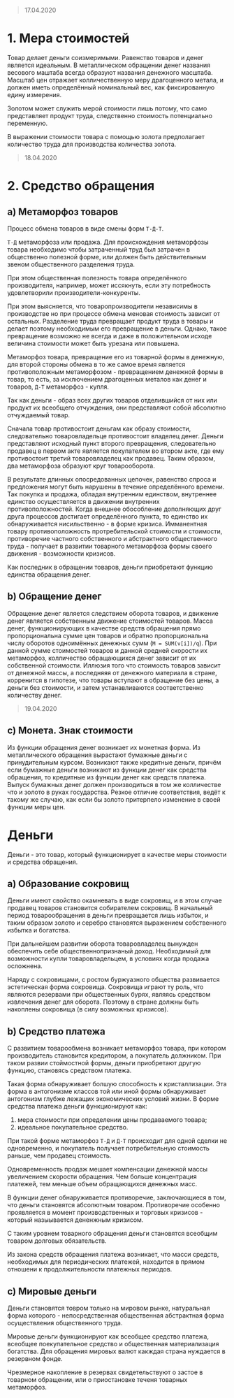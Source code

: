 > 17.04.2020
# 1. Мера стоимостей
Товар делает деньги соизмеримыми. Равенство товаров и денег является идеальным. В металлическом обращении денег названия весового маштаба всегда образуют названия денежного масштаба. Масштаб цен отражает колличественную меру драгоценного метала, и должен иметь определённый номинальный вес, как фиксированную едину измерения.

Золотом может служить мерой стоимости лишь потому, что само представляет продукт труда, следственно стоимость потенциально переменную.

В выражении стоимости товара с помощью золота предполагает количество труда для производства количества золота.

> 18.04.2020
# 2. Средство обращения
## a) Метаморфоз товаров
Процесс обмена товаров в виде смены форм `Т-Д-Т`.

`Т-Д` метаморфоза или продажа. Для происхождения метаморфозы товара необходимо чтобы затраченный труд был затрачен в общественно полезной форме, или должен быть действительным звеном общественного разделения труда.

При этом общественная полезность товара определённого производителя, например, может иссякнуть, если эту потребность удовлетворили производители-конкуренты.

При этом выясняется, что товаропроизводители независимы в производстве но при процессе обмена меновая стоимость зависит от остальных. Разделение труда превращает продукт труда в товары и делает поэтому необходимым его превращение в деньги. Однако, такое превращение возможно не всегда и даже в положительном исходе величина стоимости может быть урезана или повышена.

Метаморфоз товара, превращение его из товарной формы в денежную, для второй стороны обмена в то же самое время является противоположным метаморфозом - превращением денежной формы в товар, то есть, за исключением драгоценных металов как денег и товаров, `Д-Т` метаморфоз - купля.

Так как деньги - образ всех других товаров отделившийся от них или продукт их всеобщего отчуждения, они представляют собой абсолютно отчуждаемый товар.

Сначала товар противостоит деньгам как образу стоимости, следовательно товаровладельце противостоит владелец денег. Деньги представляют исходный пункт второго превращения, следовательно продавец в первом акте является покупателем во втором акте, где ему противостоит третий товаровладелец как продавец. Таким образом, два метаморфоза образуют круг товарооборота.

В результате длинных опосредованных цепочек, равенство спроса и предложения могут быть нарушены в течение определённого времени. Так покупка и продажа, обладая внутренним единством, внутреннее единство осуществляется в движении внутренних противоположностей. Когда внешнее обособление дополняющих друг друга процессов достигает определённого пункта, то единство их обнаруживается нисильственно - в форме кризиса. Имманентная товару противоположность протребительской стоимости и стоимости, противоречие частного собственного и абстрактного общественного труда - получает в развитии товарного метаморфоза формы своего движения - возможности кризисов.

Как последник в обращении товаров, деньги приобретают функцию единства обращения денег.

## b) Обращение денег
Обращение денег является следствием оборота товаров, и движение денег является собственным движение стоимостей товаров. Масса денег, функционирующих в качестве средств обращения прямо пропорциональна сумме цен товаров и обратно пропорциональна числу оборотов одноимённых денежных сумм (`M = SUM(v[i])/q`). При данной сумме стоимостей товаров и данной средней скорости их метаморфоз, колличество обращающихся денег зависит от их собственной стоимости. Иллюзия того что стоимость товаров зависит от денежной массы, а последняяя от денежного материала в стране, корренится в гипотезе, что товары вступают в обращение без цены, а деньги без стоимости, и затем устанавливаются соответственно количеству денег.

> 19.04.2020
## c) Монета. Знак стоимости
Из функции обращения денег возникает их монетная форма.
Из металлического обращения вырастают бумажные деньги с принудительным курсом. Возникают также кредитные деньги, причём если бумажные деньги возникают из функции денег как средства обращения, то кредитные из функции денег как средств платежа. Выпуск бумажных денег должен производиться в том же колличестве что и золото в руках государства. Резкое отличие соответствия, ведёт к такому же случаю, как если бы золото притерпело изменение в своей функции меры цен.

# Деньги
Деньги - это товар, который функционирует в качестве меры стоимости и средства обращения.
## a) Образование сокровищ
Деньги имеют свойство окамневать в виде сокровищ, и в этом случае продавец товаров становится собирателем сокровищ. В начальный период товарообращения в деньги превращается лишь избыток, и таким образом золото и серебро становятся выражением собственного избытка и богатства.

При дальнейшем развитии оборота товаровладелец вынужден обеспечить себе общественнопризнаный доход. Необходимый для возможности купли товаровладельцем, в условиях когда продажа осложнена.

Наряду с сокровищами, с ростом буржуазного общества развивается эстетическая форма сокровища. Сокровища играют ту роль, что являются резервами при общественных бурях, являясь средством извлечения денег для оборота. Поэтому в стране должны быть накоплены сокровища (в силу возможных кризисов).

## b) Средство платежа
С развитием товарообмена возникает метаморфоз товара, при котором производитель становится кредитором, а покупатель должником. При таком развии стоймостной формы, деньги приобретают другую функцию, становясь средством платежа.

Такая форма обнаруживает болшую способность к кристаллизации. Эта форма в антогонизме классов той или иной формы обнаруживает антогонизм глубже лежащих экономических условий жизни. В форме средства платежа деньги функционируют как:
1) мера стоимости при определении цены продаваемого товара;
2) идеальное покупательное средство.

При такой форме метаморфоз `Т-Д` и `Д-Т` происходит для одной сделки не одновременно, и покупатель получает потребительную стоимость раньше, чем продавец стоимость.

Одновременность продаж мешает компенсации денежной массы увеличением скорости обращения. Чем больше концентрация платежей, тем меньше объем обращающихся денежных масс.

В функции денег обнаруживается противоречие, заключающиеся в том, что деньги становятся абсолютным товаром. Противоречие особенно проявляется в момент производственных и торговых кризисов - который назыывается дененжным кризисом.

С таким уровнем товарного обращения деньги становятся всеобщим товаром долговых обязательств.

Из закона средств обращения платежа возникает, что масси средств, необходимых для периодических платежей, находится в прямом отношени к продолжительности платежных периодов.

## c) Мировые деньги
Деньги становятся товром только на мировом рынке, натуральная форма которого - непосредственная общественная абстрактная форма осуществления общественного труда.

Мировые деньги функционируют как всеобщее средство платежа, всеобщее поекупательное средство и общественная материализация богатства. Для обращения мировых валют какждая страна нуждается в резервном фонде.

Чрезмерное накопление в резервах свидетельствуют о застое в товарном обращении, или о приостановке теченя товарных метаморфоз.
